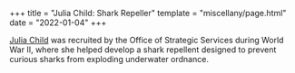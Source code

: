 +++
title = "Julia Child: Shark Repeller"
template = "miscellany/page.html"
date = "2022-01-04"
+++

[Julia Child](https://en.wikipedia.org/wiki/Julia_Child#Second_World_War) was recruited by the Office of Strategic Services during World War II, where she helped develop a shark repellent designed to prevent curious sharks from exploding underwater ordnance.
